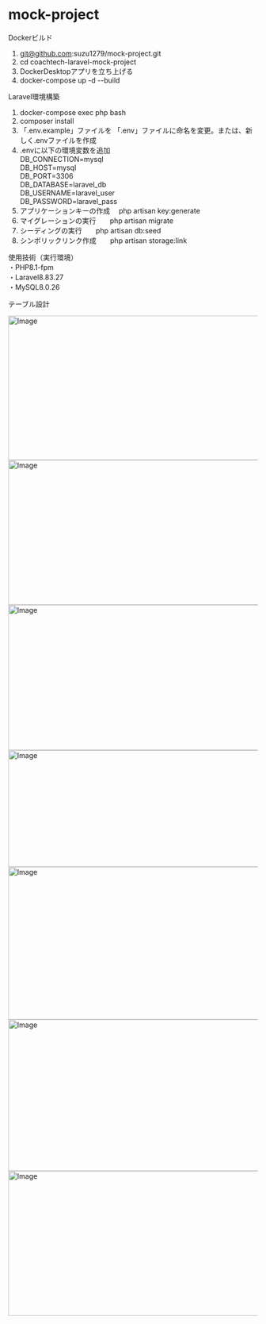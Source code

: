 # mock-project
Dockerビルド  
1. git@github.com:suzu1279/mock-project.git
2. cd coachtech-laravel-mock-project
3. DockerDesktopアプリを立ち上げる
4. docker-compose up -d --build

Laravel環境構築　　
1. docker-compose exec php bash
2. composer install
3. 「.env.example」ファイルを 「.env」ファイルに命名を変更。または、新しく.envファイルを作成
4. .envに以下の環境変数を追加  
   DB_CONNECTION=mysql  
   DB_HOST=mysql  
   DB_PORT=3306  
   DB_DATABASE=laravel_db  
   DB_USERNAME=laravel_user  
   DB_PASSWORD=laravel_pass
5. アプリケーションキーの作成  　php artisan key:generate
6. マイグレーションの実行　　php artisan migrate
7. シーディングの実行　　php artisan db:seed
8. シンボリックリンク作成　　php artisan storage:link

使用技術（実行環境）  
・PHP8.1-fpm  
・Laravel8.83.27  
・MySQL8.0.26  

テーブル設計　　

<img width="789" height="291" alt="Image" src="https://github.com/user-attachments/assets/d3bfa89b-7a6a-4c5a-b660-1e7d293a21cf" />
<img width="797" height="292" alt="Image" src="https://github.com/user-attachments/assets/7120b61b-07f8-48c7-8238-4e14668b9530" />
<img width="795" height="293" alt="Image" src="https://github.com/user-attachments/assets/458a2c35-d776-4fe6-b49a-cdd3cc13782b" />
<img width="793" height="235" alt="Image" src="https://github.com/user-attachments/assets/e186d9b6-8ec5-4e60-965c-6753c9728212" />
<img width="799" height="308" alt="Image" src="https://github.com/user-attachments/assets/4f761256-7626-4337-a3d9-7e1578066bb6" />
<img width="795" height="305" alt="Image" src="https://github.com/user-attachments/assets/fc85e68c-227c-4852-ac9b-1cb8d88d6034" />
<img width="795" height="292" alt="Image" src="https://github.com/user-attachments/assets/a9a88fba-fe10-4e07-ad59-0a7f5b214ea4" />

